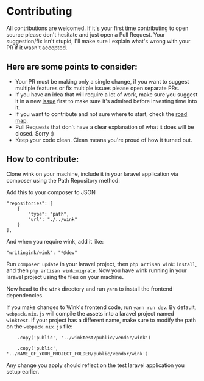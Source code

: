 # Contributing

All contributions are welcomed. If it's your first time contributing to open source please don't hesitate and just open a Pull Request. Your suggestion/fix isn't stupid, I'll make sure I explain what's wrong with your PR if it wasn't accepted.

## Here are some points to consider:

- Your PR must be making only a single change, if you want to suggest multiple features or fix multiple issues please open separate PRs.
- If you have an idea that will require a lot of work, make sure you suggest it in a new [issue](https://github.com/writingink/wink/issues) first to make sure it's admired before investing time into it.
- If you want to contribute and not sure where to start, check the [road map](https://github.com/writingink/wink#road-map).
- Pull Requests that don't have a clear explanation of what it does will be closed. Sorry :)
- Keep your code clean. Clean means you're proud of how it turned out.

## How to contribute:

Clone wink on your machine, include it in your laravel application via composer using the Path Repository method:

Add this to your composer to JSON

```
"repositories": [
    {
        "type": "path",
        "url": "./../wink"
    }
],
```

And when you require wink, add it like:

```
"writingink/wink": "*@dev"
```

Run `composer update` in your laravel project, then `php artisan wink:install`, and then `php artisan wink:migrate`. Now you have wink running in your laravel project using the files on your machine.

Now head to the `wink` directory and run `yarn` to install the frontend dependencies.

If you make changes to Wink's frontend code, run `yarn run dev`. By default, `webpack.mix.js` will compile the assets into a laravel project named `winktest`. If your project has a different name, make sure to modify the path on the `webpack.mix.js` file:

```
    .copy('public', '../winktest/public/vendor/wink')
```
```
    .copy('public', '../NAME_OF_YOUR_PROJECT_FOLDER/public/vendor/wink')
```


Any change you apply should reflect on the test laravel application you setup earlier.
